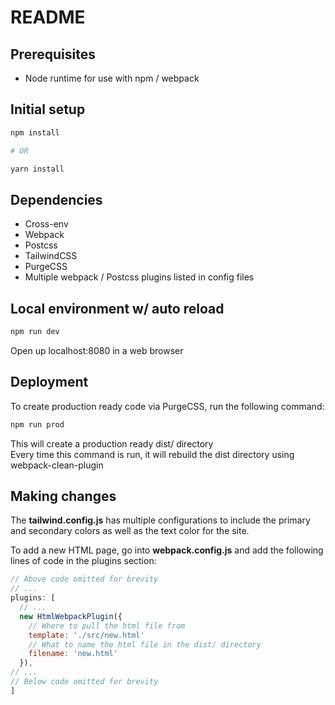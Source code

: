 # README

## Prerequisites

* Node runtime for use with npm / webpack

## Initial setup

```bash
npm install

# OR

yarn install
```

## Dependencies

* Cross-env
* Webpack
* Postcss
* TailwindCSS
* PurgeCSS
* Multiple webpack / Postcss plugins listed in config files

## Local environment w/ auto reload

```bash
npm run dev
```

Open up localhost:8080 in a web browser

## Deployment

To create production ready code via PurgeCSS, run the following command:

```bash
npm run prod
```

This will create a production ready dist/ directory<br>
Every time this command is run, it will rebuild the dist directory using
webpack-clean-plugin

## Making changes

The <strong>tailwind.config.js</strong> has multiple configurations to include the primary
and secondary colors as well as the text color for the site.

To add a new HTML page, go into <strong>webpack.config.js</strong> and add the
following lines of code in the plugins section:

```javascript
// Above code omitted for brevity
// ...
plugins: [
  // ...
  new HtmlWebpackPlugin({
    // Where to pull the html file from
    template: './src/new.html'
    // What to name the html file in the dist/ directory
    filename: 'new.html'
  }),
// ...
// Below code omitted for brevity
]

```


